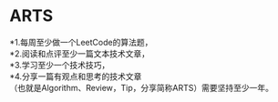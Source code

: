 # ARTS
*1.每周至少做一个LeetCode的算法题，<br>
*2.阅读和点评至少一篇文本技术文章，<br>
*3.学习至少一个技术技巧，<br>
*4.分享一篇有观点和思考的技术文章<br>
（也就是Algorithm、Review，Tip，分享简称ARTS）需要坚持至少一年。
